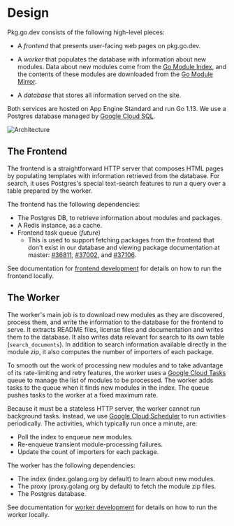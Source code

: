 # Design

Pkg.go.dev consists of the following high-level pieces:

- A _frontend_ that presents user-facing web pages on pkg.go.dev.

- A _worker_ that populates the database with information about new modules.
  Data about new modules come from the [Go Module Index](https://index.golang.org),
  and the contents of these modules are downloaded from the
  [Go Module Mirror](https://proxy.golang.org).

- A _database_ that stores all information served on the site.

Both services are hosted on App Engine Standard and run Go 1.13. We use a
Postgres database managed by [Google Cloud SQL](https://cloud.google.com/sql).

![Architecture](architecture.png 'Pkg.go.dev Architecture')

## The Frontend

The frontend is a straightforward HTTP server that composes HTML pages by
populating templates with information retrieved from the database. For search,
it uses Postgres's special text-search features to run a query over a table
prepared by the worker.

The frontend has the following dependencies:

- The Postgres DB, to retrieve information about modules and packages.
- A Redis instance, as a cache.
- Frontend task queue (_future_)
  - This is used to support fetching packages from the frontend that don't exist in
    our database and viewing package documentation at master:
    [#36811](https://github.com/golang/go/issues/36811),
    [#37002](https://github.com/golang/go/issues/37002),
    and [#37106](https://github.com/golang/go/issues/37106).

See documentation for [frontend development](frontend.md) for details on how to
run the frontend locally.

## The Worker

The worker's main job is to download new modules as they are discovered, process
them, and write the information to the database for the frontend to serve. It
extracts README files, license files and documentation and writes them to the
database. It also writes data relevant for search to its own table
(`search_documents`). In addition to search information available directly in
the module zip, it also computes the number of importers of each package.

To smooth out the work of processing new modules and to take advantage of its
rate-limiting and retry features, the worker uses a
[Google Cloud Tasks](https://cloud.google.com/tasks) queue to manage the list of modules to be
processed. The worker adds tasks to the queue when it finds new modules in the index.
The queue pushes tasks to the worker at a fixed maximum rate.

Because it must be a stateless HTTP server, the worker cannot run background
tasks. Instead, we use [Google Cloud
Scheduler](https://cloud.google.com/scheduler) to run activities periodically.
The activities, which typically run once a minute, are:

- Poll the index to enqueue new modules.
- Re-enqueue transient module-processing failures.
- Update the count of importers for each package.

The worker has the following dependencies:

- The index (index.golang.org by default) to learn about new modules.
- The proxy (proxy.golang.org by default) to fetch the module zip files.
- The Postgres database.

See documentation for [worker development](worker.md) for details on how to
run the worker locally.
